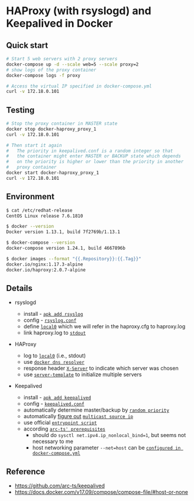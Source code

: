 # HAProxy (with rsyslogd) and Keepalived in Docker

## Quick start
```bash
# Start 5 web servers with 2 proxy servers
docker-compose up -d --scale web=5 --scale proxy=2
# show logs of the proxy container
docker-compose logs -f proxy
```

```bash
# Access the virtual IP specified in docker-compose.yml
curl -v 172.18.0.101
```

## Testing
```bash
# Stop the proxy container in MASTER state
docker stop docker-haproxy_proxy_1
curl -v 172.18.0.101

# Then start it again
#   The priority in keepalived.conf is a random integer so that
#   the container might enter MASTER or BACKUP state which depends
#   on the priority is higher or lower than the priority in another
#   proxy container
docker start docker-haproxy_proxy_1
curl -v 172.18.0.101
```

## Environment
```bash
$ cat /etc/redhat-release
CentOS Linux release 7.6.1810

$ docker --version
Docker version 1.13.1, build 7f2769b/1.13.1

$ docker-compose --version
docker-compose version 1.24.1, build 4667896b

$ docker images --format "{{.Repository}}:{{.Tag}}"
docker.io/nginx:1.17.3-alpine
docker.io/haproxy:2.0.7-alpine
```

## Details
- rsyslogd
  - install - [`apk add rsyslog`](https://github.com/jbobos/docker-haproxy/blob/master/proxy/Dockerfile#L12)
  - config - [`rsyslog.conf`](https://github.com/jbobos/docker-haproxy/blob/master/proxy/rsyslog.conf)
  - define [`local0`](https://github.com/jbobos/docker-haproxy/blob/master/proxy/rsyslog.conf#L18) which we will refer in the haproxy.cfg to haproxy.log
  - link haproxy.log to [`stdout`](https://github.com/jbobos/docker-haproxy/blob/master/proxy/Dockerfile#L19)

- HAProxy
  - log to [`local0`](https://github.com/jbobos/docker-haproxy/blob/master/proxy/haproxy.cfg#L11) (i.e., stdout)
  - use [`docker dns resolver`](https://github.com/jbobos/docker-haproxy/blob/master/proxy/haproxy.cfg#L25)
  - response header [`X-Server`](https://github.com/jbobos/docker-haproxy/blob/master/proxy/haproxy.cfg#L43) to indicate which server was chosen
  - use [`server-template`](https://github.com/jbobos/docker-haproxy/blob/master/proxy/haproxy.cfg#L45) to initialize multiple servers 

- Keepalived
  - install - [`apk add keepalived`](https://github.com/jbobos/docker-haproxy/blob/master/proxy/Dockerfile#L12)
  - config - [`keepalived.conf`](https://github.com/jbobos/docker-haproxy/blob/master/proxy/keepalived.conf)
  - automatically determine master/backup by [`random priority`](https://github.com/jbobos/docker-haproxy/blob/master/proxy/keepalived.conf#L7)
  - automatically [figure out](https://github.com/jbobos/docker-haproxy/blob/master/proxy/entrypoint.sh#L19) [`multicast source ip`](https://github.com/jbobos/docker-haproxy/blob/master/proxy/keepalived.conf#L9)
  - use official [`entrypoint script`](https://github.com/jbobos/docker-haproxy/blob/master/proxy/entrypoint.sh#L40)
  - according [`arc-ts' prerequisites`](https://github.com/arc-ts/keepalived#prerequisites)
    - should do `sysctl net.ipv4.ip_nonlocal_bind=1`, but seems not necessary to me
    - host networking parameter `--net=host` can be [`configured in docker-compose.yml`](https://github.com/jbobos/docker-haproxy/blob/master/docker-compose.yml#L24)

## Reference
- https://github.com/arc-ts/keepalived
- https://docs.docker.com/v17.09/compose/compose-file/#host-or-none